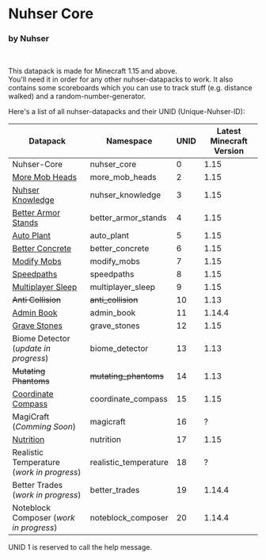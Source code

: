 # Nuhser Core

### by Nuhser

<br>

This datapack is made for Minecraft 1.15 and above.  
You'll need it in order for any other nuhser-datapacks to work. It also contains some scoreboards which you can use to track stuff (e.g. distance walked) and a random-number-generator.

Here's a list of all nuhser-datapacks and their UNID (Unique-Nuhser-ID):  

| Datapack                                                                                   | Namespace             | UNID | Latest Minecraft Version |
| ------------------------------------------------------------------------------------------ | --------------------- | ---- | ------------------------ |
| Nuhser-Core                                                                                | nuhser_core           | 0    | 1.15                     |
| [More Mob Heads](https://github.com/Nuhser/more_mob_heads "More Mob Heads")                | more_mob_heads        | 2    | 1.15                     |
| [Nuhser Knowledge](https://github.com/Nuhser/nuhser_knowledge "Nuhser Knowledge")          | nuhser_knowledge      | 3    | 1.15                     |
| [Better Armor Stands](https://github.com/Nuhser/better_armor_stands "Better Armor Stands") | better_armor_stands   | 4    | 1.15                     |
| [Auto Plant](https://github.com/Nuhser/auto_plant "Auto Plant")                            | auto_plant            | 5    | 1.15                     |
| [Better Concrete](https://github.com/Nuhser/better_concrete "Better Concrete")             | better_concrete       | 6    | 1.15                     |
| [Modify Mobs](https://github.com/Nuhser/modify_mobs "Modify Mobs")                         | modify_mobs           | 7    | 1.15                     |
| [Speedpaths](https://github.com/Nuhser/speedpaths "Speedpaths")                            | speedpaths            | 8    | 1.15                     |
| [Multiplayer Sleep](https://github.com/Nuhser/multiplayer_sleep "Multiplayer Sleep")       | multiplayer_sleep     | 9    | 1.15                     |
| ~~Anti Collision~~                                                                         | ~~anti_collision~~    | 10   | 1.13                     |
| [Admin Book](https://github.com/Nuhser/admin_book "Admin Book")                            | admin_book            | 11   | 1.14.4                   |
| [Grave Stones](https://github.com/Nuhser/grave_stones "Grave Stones")                      | grave_stones          | 12   | 1.15                     |
| Biome Detector (*update in progress*)                                                      | biome_detector        | 13   | 1.13                     |
| ~~Mutating Phantoms~~                                                                      | ~~mutating_phantoms~~ | 14   | 1.13                     |
| [Coordinate Compass](https://github.com/Nuhser/coordinate_compass "Coordinate Compass")    | coordinate_compass    | 15   | 1.15                     |
| MagiCraft (*Comming Soon*)                                                                 | magicraft             | 16   | ?                        |
| [Nutrition](https://github.com/Nuhser/nutrition "Nutrition")                               | nutrition             | 17   | 1.15                     |
| Realistic Temperature (*work in progress*)                                                 | realistic_temperature | 18   | ?                        |
| Better Trades (*work in progress*)                                                         | better_trades         | 19   | 1.14.4                   |
| Noteblock Composer (*work in progress*)                                                    | noteblock_composer    | 20   | 1.14.4                   |

UNID 1 is reserved to call the help message.
